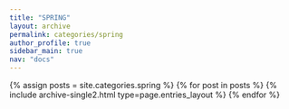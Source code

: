 ```yaml
---
title: "SPRING"
layout: archive
permalink: categories/spring
author_profile: true
sidebar_main: true
nav: "docs"
---
```



{% assign posts = site.categories.spring %}
{% for post in posts %} {% include archive-single2.html type=page.entries_layout %} {% endfor %}



